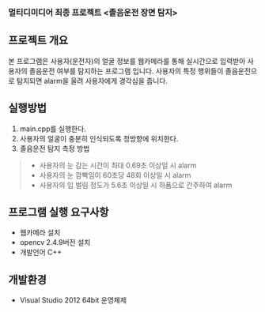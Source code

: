 ### 멀티디미디어 최종 프로젝트 <졸음운전 장면 탐지>

## 프로젝트 개요
본 프로그램은 사용자(운전자)의 얼굴 정보를 웹카메라를 통해 실시간으로 입력받아 사용자의 졸음운전 여부를 탐지하는 프로그램 입니다. 사용자의 특정 행위들이 졸음운전으로 탐지되면 alarm을 울려 사용자에게 경각심을 줍니다.

## 실행방법
1. main.cpp를 실행한다.
1. 사용자의 얼굴이 충분히 인식되도록 정방향에 위치한다.
1. 졸음운전 탐지 측정 방법
>- 사용자의 눈 감는 시간이 최대 0.69초 이상일 시 alarm
>- 사용자의 눈 깜빡임이 60초당 48회 이상일 시 alarm
>- 사용자의 입 벌림 정도가 5.6초 이상일 시 하품으로 간주하여 alarm

## 프로그램 실행 요구사항
- 웹카메라 설치
- opencv 2.4.9버전 설치
- 개발언어 C++

## 개발환경
- Visual Studio 2012 64bit 운영체제